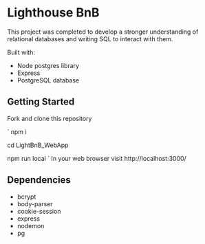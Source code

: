 # Lighthouse BnB

This project was completed to develop a stronger understanding of relational databases and writing SQL to interact with them.

Built with:

* Node postgres library
* Express
* PostgreSQL database

## Getting Started

Fork and clone this repository

`
  npm i  
  
  cd LightBnB_WebApp  

  npm run local
`
In your web browser visit http://localhost:3000/

## Dependencies
* bcrypt
* body-parser
* cookie-session
* express
* nodemon
* pg
